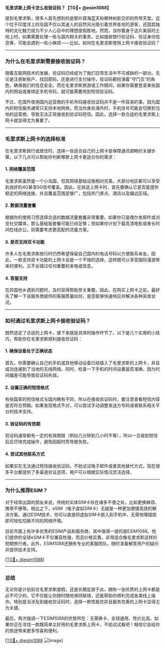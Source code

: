 **毛里求斯上网卡怎么收验证码？【TG💪+ @esim1088】**

提到毛里求斯，很多人首先想到的是那片碧海蓝天和椰林树影交织的热带天堂。这个位于印度洋上的岛国不仅以其迷人的自然风光吸引着世界各地的游客，还因其独特的文化魅力成为不少人心目中的理想度假胜地。然而，当你置身于这片美丽的土地上时，如果需要处理一些与国内相关的事务，比如接收银行验证码、验证身份信息等，可能会遇到一些小麻烦——比如，如何在毛里求斯使用上网卡接收验证码？

---

### **为什么在毛里求斯需要接收验证码？**

随着互联网技术的发展，验证码已经成为了我们日常生活中不可或缺的一部分。无论是注册新账户、找回密码，还是进行支付操作，验证码都扮演着“守门员”的角色，确保我们的信息安全。而在毛里求斯旅游或工作期间，如果你需要登录某些国内的网站或者绑定手机号码，就可能需要用到短信验证码。

不过，在国外使用国内运营商的手机号码接收验证码并不是一件容易的事。因为国内的短信服务通常只支持本地网络，而当你身处海外时，手机信号可能会切换到当地的运营商，导致无法正常接收到验证码短信。因此，选择一款合适的毛里求斯上网卡就显得尤为重要了。

---

### **毛里求斯上网卡的选择标准**

在毛里求斯旅行或居住时，选择一张适合自己的上网卡是保障通讯顺畅的关键步骤。以下几点可以帮助你判断哪款上网卡更适合你的需求：

#### **1. 网络覆盖范围**
毛里求斯虽然是一个小岛国，但其网络基础设施相对完善。大部分地区都可以享受到良好的4G甚至5G信号覆盖。因此，在挑选上网卡时，首先要确认它是否能提供稳定的网络连接，并且覆盖范围足够广，包括热门景点、酒店以及偏远区域。

#### **2. 数据流量套餐**
根据你的使用习惯选择合适的数据流量套餐非常重要。如果你只是偶尔发邮件或浏览社交媒体，那么基础版套餐可能已经足够；但如果你计划下载高清电影或者长时间在线办公，则需要考虑更高配的流量方案。

#### **3. 是否支持双卡功能**
许多人在毛里求斯旅行时仍然希望保留自己国内的电话号码以方便联系亲友。因此，一款支持双卡功能的上网卡会是一个不错的选择，这样既可以享受国际漫游带来的便利，又不会错过任何重要的来电或信息。

#### **4. 客服支持**
在异国他乡遇到问题时，及时获得帮助至关重要。因此，在购买上网卡之前，最好先了解一下该服务商提供的客服质量如何，是否能够快速响应并解决各种突发状况。

---

### **如何通过毛里求斯上网卡接收验证码？**

既然选定了合适的上网卡，接下来就是具体的操作环节了。以下是几个实用的小技巧，帮助你在毛里求斯顺利接收验证码：

#### **1. 确保设备处于正确状态**
首先，你需要确认自己的手机或其他移动设备已经插入了毛里求斯的上网卡，并且成功连接到了当地的无线网络。同时，检查一下手机的时间设置是否准确，因为时间偏差可能导致验证码失效。

#### **2. 设置正确的短信格式**
有些国家的短信格式与国内略有不同，所以在接收验证码时，要注意查看短信内容是否符合预期。如果发现格式不对，可以尝试手动调整发送方号码或者联系相关平台的技术支持。

#### **3. 验证码的有效期**
验证码通常都有一定的有效期限（例如几分钟到几小时不等），所以一旦收到短信后应尽快完成操作，避免因超时而导致失败。

#### **4. 尝试其他联系方式**
如果实在无法通过短信接收验证码，不妨试试电子邮件或者其他替代方式。现在很多平台都提供了多渠道验证选项，用户可以根据实际情况灵活选择。

---

### **为什么推荐ESIM？**

对于经常出国的朋友来说，传统的实体SIM卡存在诸多不便之处，比如更换麻烦、携带不便等。相比之下，eSIM（电子虚拟SIM卡）无疑是一种更加便捷高效的解决方案。通过ESIM技术，你可以直接将虚拟SIM卡嵌入到手机中，无需物理插拔即可轻松切换不同的网络环境。

目前市面上有许多优秀的ESIM产品和服务商，其中值得一提的是ESIM1088。他们提供的全球eSIM卡不仅兼容性强，而且价格实惠，非常适合像毛里求斯这样的短期旅行者。此外，ESIM1088还拥有专业的客服团队，随时准备解答用户的疑问并提供技术支持。

[[TG💪+ @esim1088](https://t.me/s/esim1088)]

---

### **总结**

无论你是计划前往毛里求斯度假，还是长期定居于此，拥有一张优质的上网卡都是必不可少的。它不仅能让你随时随地保持联络，还能帮助你顺利完成各类线上操作。特别是当涉及到接收验证码时，选择一款性能优异且服务完善的上网卡显得尤为关键。

最后，再次强调一下ESIM1088的优势所在：无需换卡、全球通用、性价比高。如果你正在寻找一款既简单又好用的毛里求斯上网卡，不妨试试看吧！相信它会给你的旅途带来更多惊喜和便利。

[[TG💪+ @esim1088](https://t.me/s/esim1088) ![Image](https://i.postimg.cc/4NQfJmqS/Snipaste-2025-05-13-00-14-12.png)]